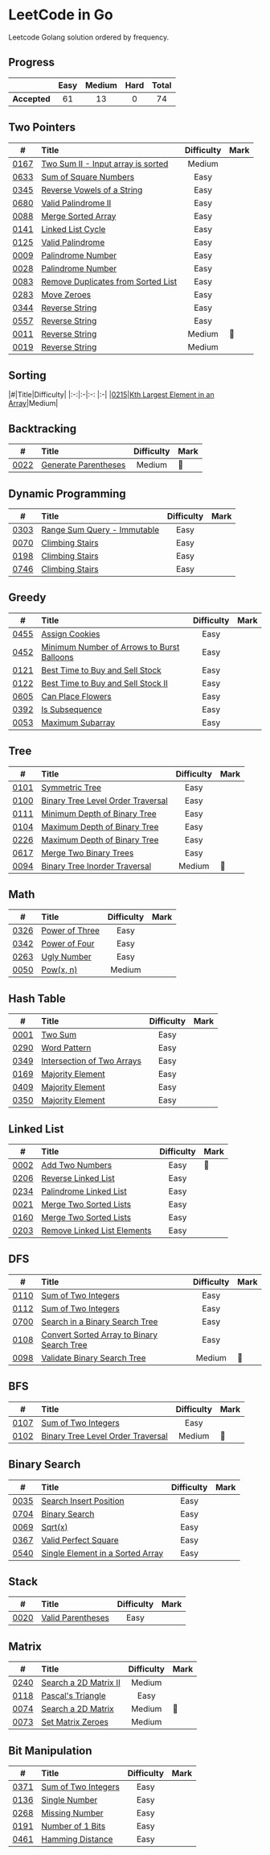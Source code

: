 # LeetCode in Go

Leetcode Golang solution ordered by frequency.

## Progress

|     |Easy|Medium|Hard|Total|
|:---:|:---:|:---:|:---:|:---:|
|**Accepted**|61|13|0|74|

## Two Pointers

|#|Title|Difficulty|Mark|
|:-:|:-|:-: |:-|
|[0167](https://leetcode.com/problems/two-sum-ii-input-array-is-sorted/)|[Two Sum II - Input array is sorted](./leetcode/0102-binary-tree-level-order-traversal)|Medium|
|[0633](https://leetcode.com/problems/sum-of-square-numbers/)|[Sum of Square Numbers](./leetcode/0633-sum-of-square-numbers)|Easy|
|[0345](https://leetcode.com/problems/reverse-vowels-of-a-string/)|[Reverse Vowels of a String](./leetcode/0345-reverse-vowels-of-a-string)|Easy|
|[0680](https://leetcode.com/problems/valid-palindrome-ii/)|[Valid Palindrome II](./leetcode/0680-valid-palindrome-ii)|Easy|
|[0088](https://leetcode.com/problems/merge-sorted-array/)|[Merge Sorted Array](./leetcode/0088-merge-sorted-array)|Easy|
|[0141](https://leetcode.com/problems/linked-list-cycle/)|[Linked List Cycle](./leetcode/141-linked-list-cycle)|Easy|
|[0125](https://leetcode.com/problems/valid-palindrome/)|[Valid Palindrome](./leetcode/0125-valid-palindrome)|Easy|
|[0009](https://leetcode.com/problems/palindrome-number/)|[Palindrome Number](./leetcode/0342-power-of-four)|Easy|
|[0028](https://leetcode.com/problems/implement-strstr/)|[Palindrome Number](./leetcode/0028-implement-strstr)|Easy|
|[0083](https://leetcode.com/problems/remove-duplicates-from-sorted-list/)|[Remove Duplicates from Sorted List](./leetcode/0083-remove-duplicates-from-sorted-list)|Easy|
|[0283](https://leetcode.com/problems/move-zeroes/)|[Move Zeroes](./leetcode/0283-move-zeroes)|Easy|
|[0344](https://leetcode.com/problems/reverse-string/)|[Reverse String](./leetcode/0283-move-zeroes)|Easy|
|[0557](https://leetcode.com/problems/reverse-words-in-a-string-iii/)|[Reverse String](./leetcode/0557-reverse-words-in-a-string-iii)|Easy|
|[0011](https://leetcode.com/problems/container-with-most-water/)|[Reverse String](./leetcode/0011-container-with-most-water)|Medium|📌|
|[0019](https://leetcode.com/problems/remove-nth-node-from-end-of-list/)|[Reverse String](./leetcode/0011-container-with-most-water)|Medium|

## Sorting

|#|Title|Difficulty|
|:-:|:-|:-: |:-|
|[0215](https://leetcode.com/problems/kth-largest-element-in-an-array)|[Kth Largest Element in an Array](./leetcode/141-linked-list-cycle)|Medium|

## Backtracking

|#|Title|Difficulty|Mark|
|:-:|:-|:-: |:-|
|[0022](https://leetcode.com/problems/generate-parentheses/)|[Generate Parentheses](./leetcode/0022-generate-parentheses)|Medium|📌|

## Dynamic Programming

|#|Title|Difficulty|Mark|
|:-:|:-|:-: |:-|
|[0303](https://leetcode.com/problems/range-sum-query-immutable/)|[Range Sum Query - Immutable](./leetcode/0303-range-sum-query)|Easy|
|[0070](https://leetcode.com/problems/climbing-stairs/)|[Climbing Stairs](./leetcode/0303-range-sum-query)|Easy|
|[0198](https://leetcode.com/problems/house-robber/)|[Climbing Stairs](./leetcode/0198-house-robber)|Easy|
|[0746](https://leetcode.com/problems/min-cost-climbing-stairs/)|[Climbing Stairs](./leetcode/0746-min-cost-climbing-stairs)|Easy|

## Greedy

|#|Title|Difficulty|Mark|
|:-:|:-|:-: |:-|
|[0455](https://leetcode.com/problems/assign-cookies/)|[Assign Cookies](./leetcode/0455-assign-cookies)|Easy|
|[0452](https://leetcode.com/problems/minimum-number-of-arrows-to-burst-balloons/)|[Minimum Number of Arrows to Burst Balloons](./leetcode/0452-minimum-number-of-arrows-to-burst-balloons)|Easy|
|[0121](https://leetcode.com/problems/best-time-to-buy-and-sell-stock/)|[Best Time to Buy and Sell Stock](./leetcode/0121-best-time-to-buy-and-sell-stock)|Easy|
|[0122](https://leetcode.com/problems/best-time-to-buy-and-sell-stock-ii/)|[Best Time to Buy and Sell Stock II](./leetcode/0122-best-time-to-buy-and-sell-stock-ii)|Easy|
|[0605](https://leetcode.com/problems/can-place-flowers/)|[Can Place Flowers](./leetcode/0605-can-place-flowers)|Easy|
|[0392](https://leetcode.com/problems/is-subsequence/)|[Is Subsequence](./leetcode/0392-is-subsequence)|Easy|
|[0053](https://leetcode.com/problems/maximum-subarray/)|[Maximum Subarray](./leetcode/0053-maximum-subarray)|Easy|

## Tree

|#|Title|Difficulty|Mark|
|:-:|:-|:-: |:-|
|[0101](https://leetcode.com/problems/symmetric-tree/)|[Symmetric Tree](./leetcode/0102-binary-tree-level-order-traversal)|Easy|
|[0100](https://leetcode.com/problems/same-tree/)|[Binary Tree Level Order Traversal](./leetcode/0100-same-tree)|Easy|
|[0111](https://leetcode.com/problems/minimum-depth-of-binary-tree/)|[Minimum Depth of Binary Tree](./leetcode/0111-minimum-depth-of-binary-tree)|Easy|
|[0104](https://leetcode.com/problems/maximum-depth-of-binary-tree/)|[Maximum Depth of Binary Tree](./leetcode/0104-maximum-depth-of-binary-tree)|Easy|
|[0226](https://leetcode.com/problems/invert-binary-tree/)|[Maximum Depth of Binary Tree](./leetcode/0226-invert-binary-tree)|Easy|
|[0617](https://leetcode.com/problems/merge-two-binary-trees/)|[Merge Two Binary Trees](./leetcode/0617-merge-two-binary-trees)|Easy|
|[0094](https://leetcode.com/problems/binary-tree-inorder-traversal/)|[Binary Tree Inorder Traversal](./leetcode/0094-binary-tree-inorder-traversal)|Medium|📌|

## Math

|#|Title|Difficulty|Mark|
|:-:|:-|:-: |:-|
|[0326](https://leetcode.com/problems/power-of-three/)|[Power of Three](./leetcode/0326-power-of-three)|Easy|
|[0342](https://leetcode.com/problems/power-of-four/)|[Power of Four](./leetcode/0342-power-of-four)|Easy|
|[0263](https://leetcode.com/problems/ugly-number/)|[Ugly Number](./leetcode/0342-power-of-four)|Easy|
|[0050](https://leetcode.com/problems/powx-n/)|[Pow(x, n)](./leetcode/0050-powx-n)|Medium|

## Hash Table

|#|Title|Difficulty|Mark|
|:-:|:-|:-: |:-|
|[0001](https://leetcode.com/problems/two-sum/)|[Two Sum](./leetcode/0001-two-sum)|Easy|
|[0290](https://leetcode.com/problems/word-pattern/)|[Word Pattern](./leetcode/0290-word-pattern)|Easy|
|[0349](https://leetcode.com/problems/intersection-of-two-arrays/)|[Intersection of Two Arrays](./leetcode/0349-intersection-of-two-arrays)|Easy|
|[0169](https://leetcode.com/problems/majority-element/)|[Majority Element](./leetcode/0169-majority-element)|Easy|
|[0409](https://leetcode.com/problems/longest-palindrome/)|[Majority Element](./leetcode/0409-longest-palindrome)|Easy|
|[0350](https://leetcode.com/problems/intersection-of-two-arrays-ii/)|[Majority Element](./leetcode/0409-longest-palindrome)|Easy|


## Linked List

|#|Title|Difficulty|Mark|
|:-:|:-|:-: |:-|
|[0002](https://leetcode.com/problems/add-two-numbers/)|[Add Two Numbers](./leetcode/0002-add-two-numbers)|Easy|📌|
|[0206](https://leetcode.com/problems/reverse-linked-list/)|[Reverse Linked List](./leetcode/0206-reverse-linked-list)|Easy|
|[0234](https://leetcode.com/problems/palindrome-linked-list/)|[Palindrome Linked List](./leetcode/0234-palindrome-linked-list)|Easy|
|[0021](https://leetcode.com/problems/merge-two-sorted-lists/)|[Merge Two Sorted Lists](./leetcode/0021-merge-two-sorted-lists)|Easy|
|[0160](https://leetcode.com/problems/intersection-of-two-linked-lists/)|[Merge Two Sorted Lists](./leetcode/0160-intersection-of-two-linked-lists)|Easy|
|[0203](https://leetcode.com/problems/remove-linked-list-elements/)|[Remove Linked List Elements](./leetcode/0203-remove-linked-list-elements)|Easy|

## DFS

|#|Title|Difficulty|Mark|
|:-:|:-|:-: |:-|
|[0110](https://leetcode.com/problems/balanced-binary-tree/)|[Sum of Two Integers](./leetcode/0110-balanced-binary-tree)|Easy|
|[0112](https://leetcode.com/problems/path-sum/)|[Sum of Two Integers](./leetcode/0112-path-sum)|Easy|
|[0700](https://leetcode.com/problems/search-in-a-binary-search-tree/)|[Search in a Binary Search Tree](./leetcode/0700-search-in-a-binary-search-tree)|Easy|
|[0108](https://leetcode.com/problems/convert-sorted-array-to-binary-search-tree/)|[Convert Sorted Array to Binary Search Tree](./leetcode/0108-convert-sorted-array-to-binary-search-tree)|Easy|
|[0098](https://leetcode.com/problems/validate-binary-search-tree/)|[Validate Binary Search Tree](./leetcode/0098-validate-binary-search-tree)|Medium|📌|

## BFS

|#|Title|Difficulty|Mark|
|:-:|:-|:-: |:-|
|[0107](https://leetcode.com/problems/binary-tree-level-order-traversal-ii/)|[Sum of Two Integers](./leetcode/0107-binary-tree-level-order-traversal-ii)|Easy|
|[0102](https://leetcode.com/problems/binary-tree-level-order-traversal/)|[Binary Tree Level Order Traversal](./leetcode/0102-binary-tree-level-order-traversal)|Medium|📌|

## Binary Search

|#|Title|Difficulty|Mark|
|:-:|:-|:-: |:-|
|[0035](https://leetcode.com/problems/search-insert-position/)|[Search Insert Position](./leetcode/704-binary-search)|Easy|
|[0704](https://leetcode.com/problems/binary-search/)|[Binary Search](./leetcode/0704-binary-search)|Easy|
|[0069](https://leetcode.com/problems/sqrtx/)|[Sqrt(x)](./leetcode/0069-sqrtx)|Easy|
|[0367](https://leetcode.com/problems/valid-perfect-square/)|[Valid Perfect Square](./leetcode/0367-valid-perfect-square)|Easy|
|[0540](https://leetcode.com/problems/single-element-in-a-sorted-array/)|[Single Element in a Sorted Array](./leetcode/0540-single-element-in-a-sorted-array)|Easy|

## Stack

|#|Title|Difficulty|Mark|
|:-:|:-|:-: |:-|
|[0020](https://leetcode.com/problems/valid-parentheses/)|[Valid Parentheses](./leetcode/0002-add-two-numbers)|Easy|

## Matrix

|#|Title|Difficulty|Mark|
|:-:|:-|:-: |:-|
|[0240](https://leetcode.com/problems/search-a-2d-matrix-ii/)|[Search a 2D Matrix II](./leetcode/0240-search-a-2d-matrix-ii)|Medium|
|[0118](https://leetcode.com/problems/pascals-triangle/)|[Pascal's Triangle](./leetcode/0118-pascals-triangle)|Easy|
|[0074](https://leetcode.com/problems/search-a-2d-matrix/)|[Search a 2D Matrix](./leetcode/0074-search-a-2d-matrix)|Medium|📌|
|[0073](https://leetcode.com/problems/set-matrix-zeroes/)|[Set Matrix Zeroes](./leetcode/0074-search-a-2d-matrix)|Medium|

## Bit Manipulation

|#|Title|Difficulty|Mark|
|:-:|:-|:-: |:-|
|[0371](https://leetcode.com/problems/sum-of-two-integers/)|[Sum of Two Integers](./leetcode/0371-sum-of-two-integers)|Easy|
|[0136](https://leetcode.com/problems/single-number/)|[Single Number](./leetcode/0136-single-number)|Easy|
|[0268](https://leetcode.com/problems/missing-number/)|[Missing Number](./leetcode/0268-missing-number)|Easy|
|[0191](https://leetcode.com/problems/number-of-1-bits/)|[Number of 1 Bits](./leetcode/0191-number-of-1-bits)|Easy|
|[0461](https://leetcode.com/problems/hamming-distance/)|[Hamming Distance](./leetcode/0461-hamming-distance)|Easy|

